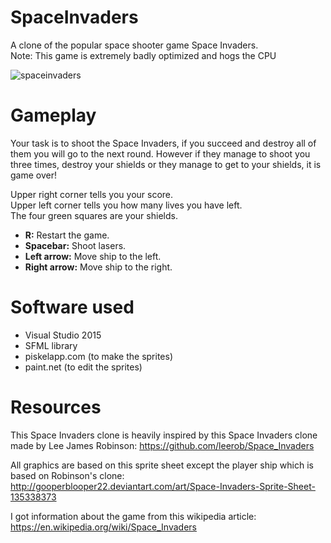 # SpaceInvaders
A clone of the popular space shooter game Space Invaders. <br/>
Note: This game is extremely badly optimized and hogs the CPU

![spaceinvaders](https://user-images.githubusercontent.com/24224429/34059142-a3a713d8-e1d5-11e7-995e-f4c54b242fba.png)

# Gameplay
Your task is to shoot the Space Invaders, if you succeed and destroy all of them you will go to the next round.
However if they manage to shoot you three times, destroy your shields or they manage to get to your shields, it is game over!

Upper right corner tells you your score. <br/>
Upper left corner tells you how many lives you have left. <br/>
The four green squares are your shields. <br/>

* **R:**            Restart the game.
* **Spacebar:**     Shoot lasers.
* **Left arrow:**   Move ship to the left.
* **Right arrow:**  Move ship to the right.

# Software used
* Visual Studio 2015
* SFML library
* piskelapp.com (to make the sprites)
* paint.net (to edit the sprites)

# Resources
This Space Invaders clone is heavily inspired by this Space Invaders clone made by Lee James Robinson:
https://github.com/leerob/Space_Invaders

All graphics are based on this sprite sheet except the player ship which is based on Robinson's clone:
http://gooperblooper22.deviantart.com/art/Space-Invaders-Sprite-Sheet-135338373

I got information about the game from this wikipedia article: <br/>
https://en.wikipedia.org/wiki/Space_Invaders
